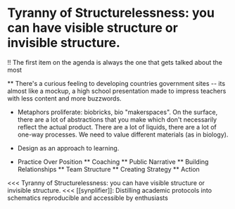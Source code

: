 # Tyranny of Structurelessness: you can have visible structure or invisible structure.
!! The first item on the agenda is always the one that gets talked about the most


** There's a curious feeling to developing countries government sites -- its almost like a mockup, a high school presentation made to impress teachers with less content and more buzzwords.

* Metaphors proliferate: biobricks, bio "makerspaces". On the surface, there are a lot of abstractions that you make which don't necessarily reflect the actual product. There are a lot of liquids, there are a lot of one-way processes. We need to value different materials (as in biology).

* Design as an approach to learning.

* Practice Over Position
** Coaching
** Public Narrative
** Building Relationships
** Team Structure
** Creating Strategy
** Action

<<<
Tyranny of Structurelessness: you can have visible structure or invisible structure.
<<<
[[synplifier]]: Distilling academic protocols into schematics reproducible and accessible by enthusiasts